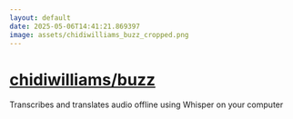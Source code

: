 ```yaml
---
layout: default
date: 2025-05-06T14:41:21.869397
image: assets/chidiwilliams_buzz_cropped.png
---
```


# [chidiwilliams/buzz](https://github.com/chidiwilliams/buzz)

Transcribes and translates audio offline using Whisper on your computer
